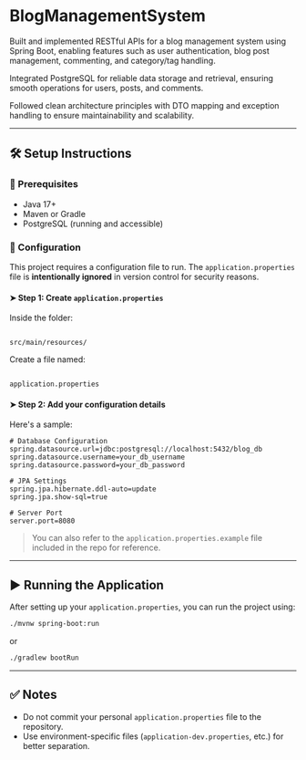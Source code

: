 # BlogManagementSystem

Built and implemented RESTful APIs for a blog management system using Spring Boot, enabling features such as user authentication, blog post management, commenting, and category/tag handling.

Integrated PostgreSQL for reliable data storage and retrieval, ensuring smooth operations for users, posts, and comments.

Followed clean architecture principles with DTO mapping and exception handling to ensure maintainability and scalability.

---

## 🛠️ Setup Instructions

### 🔧 Prerequisites
- Java 17+
- Maven or Gradle
- PostgreSQL (running and accessible)

### 📁 Configuration

This project requires a configuration file to run. The `application.properties` file is **intentionally ignored** in version control for security reasons.

#### ➤ Step 1: Create `application.properties`

Inside the folder:
```

src/main/resources/

```

Create a file named:

```

application.properties

````

#### ➤ Step 2: Add your configuration details

Here's a sample:

```properties
# Database Configuration
spring.datasource.url=jdbc:postgresql://localhost:5432/blog_db
spring.datasource.username=your_db_username
spring.datasource.password=your_db_password

# JPA Settings
spring.jpa.hibernate.ddl-auto=update
spring.jpa.show-sql=true

# Server Port
server.port=8080
````

> You can also refer to the `application.properties.example` file included in the repo for reference.

---

## ▶️ Running the Application

After setting up your `application.properties`, you can run the project using:

```bash
./mvnw spring-boot:run
```

or

```bash
./gradlew bootRun
```

---

## ✅ Notes

* Do not commit your personal `application.properties` file to the repository.
* Use environment-specific files (`application-dev.properties`, etc.) for better separation.